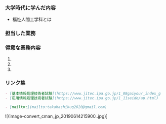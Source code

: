 ### 大学時代に学んだ内容
- 福祉人間工学科とは



### 担当した業務



### 得意な業務内容
1.
2.
3.



### リンク集
```markdown
- [基本情報処理技術者試験](https://www.jitec.ipa.go.jp/1_08gaiyou/_index_gaiyou.html)
- [応用情報処理技術者試験](https://www.jitec.ipa.go.jp/1_11seido/ap.html)

- [mailto:](mailto:takahashikuq2020@gmail.com)
```


![(image-convert_cman_jp_20190614215900..jpg)]
